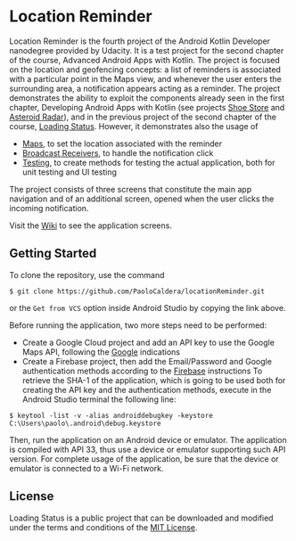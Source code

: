 # Location Reminder

Location Reminder is the fourth project of the Android Kotlin Developer nanodegree provided by Udacity. It is a test project for the second chapter of the course, Advanced Android Apps with Kotlin. The project is focused on the location and geofencing concepts: a list of reminders is associated with a particular point in the Maps view, and whenever the user enters the surrounding area, a notification appears acting as a reminder.
The project demonstrates the ability to exploit the components already seen in the first chapter, Developing Android Apps with Kotlin (see projects [Shoe Store](https://github.com/PaoloCaldera/shoeStore) and [Asteroid Radar](https://github.com/PaoloCaldera/asteroidRadar)), and in the previous project of the second chapter of the course, [Loading Status](https://github.com/PaoloCaldera/loadingStatus). However, it demonstrates also the usage of

* [Maps](https://developer.android.com/develop/sensors-and-location/location/maps-and-places), to set the location associated with the reminder
* [Broadcast Receivers](https://developer.android.com/guide/components/broadcasts), to handle the notification click
* [Testing](https://developer.android.com/training/testing), to create methods for testing the actual application, both for unit testing and UI testing

The project consists of three screens that constitute the main app navigation and of an additional screen, opened when the user clicks the incoming notification.

Visit the [Wiki](https://github.com/PaoloCaldera/llocationReminder/wiki) to see the application screens.


## Getting Started
To clone the repository, use the command
```
$ git clone https://github.com/PaoloCaldera/locationReminder.git
```
or the `Get from VCS` option inside Android Studio by copying the link above.

Before running the application, two more steps need to be performed:
* Create a Google Cloud project and add an API key to use the Google Maps API, following the [Google](https://developers.google.com/maps/documentation/android-sdk/get-api-key) indications
* Create a Firebase project, then add the Email/Password and Google authentication methods according to the [Firebase](https://firebase.google.com/docs/auth/android/firebaseui) instructions
To retrieve the SHA-1 of the application, which is going to be used both for creating the API key and the authentication methods, execute in the Android Studio terminal the following line:
```
$ keytool -list -v -alias androiddebugkey -keystore C:\Users\paolo\.android\debug.keystore
```

Then, run the application on an Android device or emulator. The application is compiled with API 33, thus use a device or emulator supporting such API version.
For complete usage of the application, be sure that the device or emulator is connected to a Wi-Fi network.


## License

Loading Status is a public project that can be downloaded and modified under the terms and conditions of the [MIT License]().
